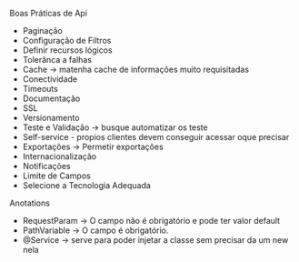 Boas Práticas de Api

- Paginação   
- Configuração de Filtros
- Definir recursos lógicos
- Tolerânca a falhas 
- Cache -> matenha cache de informações muito requisitadas
- Conectividade 
- Timeouts 
- Documentação 
- SSL
- Versionamento
- Teste e Validação -> busque automatizar os teste
- Self-service - propios clientes devem conseguir acessar oque precisar
- Exportações -> Permetir exportações
- Internacionalização
- Notificações
- Limite de Campos
- Selecione a Tecnologia Adequada

Anotations

- RequestParam -> O campo não é obrigatório e pode ter valor default
- PathVariable -> O campo é obrigatório.	
- @Service -> serve para poder injetar a classe sem precisar da um new nela
